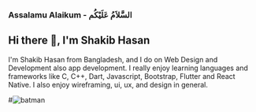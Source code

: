 ### Assalamu Alaikum - السَّلاَمُ عَلَيْكُم
## Hi there 👋, I'm Shakib Hasan

I'm Shakib Hasan from Bangladesh, and I do on Web Design and Development also app development. 
I really enjoy learning languages and frameworks like C, C++, Dart, Javascript, Bootstrap, Flutter  and React Native. 
I also enjoy wireframing, ui, ux, and design in general.








#![batman](https://user-images.githubusercontent.com/90518184/139468541-a2bbaf37-9f6d-4f4b-b52b-8768f9a15ba4.gif)

